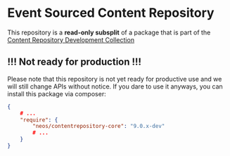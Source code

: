 # Event Sourced Content Repository

This repository is a **read-only subsplit** of a package that is part of the [Content Repository Development Collection](https://github.com/neos/contentrepository-development-collection)

## !!! Not ready for production !!!

Please note that this repository is not yet ready for productive use and we will still change APIs without notice.
If you dare to use it anyways, you can install this package via composer:

```json
{
    # ...
    "require": {
        "neos/contentrepository-core": "9.0.x-dev"
        # ...
    }
}

```

